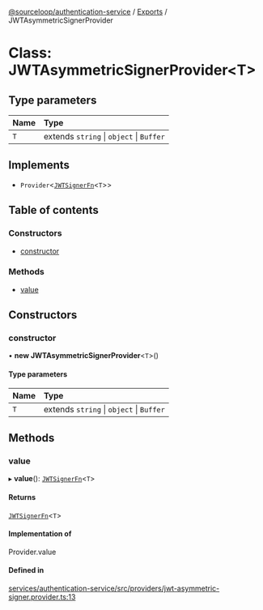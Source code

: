 [@sourceloop/authentication-service](../README.md) / [Exports](../modules.md) / JWTAsymmetricSignerProvider

# Class: JWTAsymmetricSignerProvider<T\>

## Type parameters

| Name | Type |
| :------ | :------ |
| `T` | extends `string` \| `object` \| `Buffer` |

## Implements

- `Provider`<[`JWTSignerFn`](../modules.md#jwtsignerfn)<`T`\>\>

## Table of contents

### Constructors

- [constructor](JWTAsymmetricSignerProvider.md#constructor)

### Methods

- [value](JWTAsymmetricSignerProvider.md#value)

## Constructors

### constructor

• **new JWTAsymmetricSignerProvider**<`T`\>()

#### Type parameters

| Name | Type |
| :------ | :------ |
| `T` | extends `string` \| `object` \| `Buffer` |

## Methods

### value

▸ **value**(): [`JWTSignerFn`](../modules.md#jwtsignerfn)<`T`\>

#### Returns

[`JWTSignerFn`](../modules.md#jwtsignerfn)<`T`\>

#### Implementation of

Provider.value

#### Defined in

[services/authentication-service/src/providers/jwt-asymmetric-signer.provider.ts:13](https://github.com/sourcefuse/loopback4-microservice-catalog/blob/d35fdb3f0/services/authentication-service/src/providers/jwt-asymmetric-signer.provider.ts#L13)
